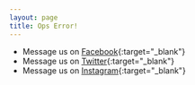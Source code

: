 ```yaml
---
layout: page
title: Ops Error!
---
```


* Message us on  [Facebook](https://www.facebook.com/ceylonreef/){:target="_blank"}
* Message us on [Twitter](https://twitter.com/ceylonreef){:target="_blank"}
* Message us on [Instagram](https://www.instagram.com/ceylonreef/){:target="_blank"}